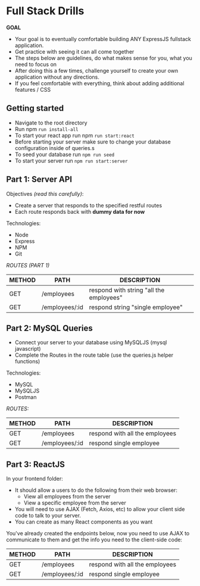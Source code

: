 # Full Stack Drills

**GOAL**

- Your goal is to eventually comfortable building ANY ExpressJS fullstack application.
- Get practice with seeing it can all come together
- The steps below are guidelines, do what makes sense for you, what you need to focus on
- After doing this a few times, challenge yourself to create your own application without any directions.
- If you feel comfortable with everything, think about adding additional features / CSS

## Getting started

- Navigate to the root directory
- Run npm `run install-all`
- To start your react app run npm `run start:react`
- Before starting your server make sure to change your database configuration inside of queries.s
- To seed your database run `npm run seed`
- To start your server run `npm run start:server`

## Part 1: Server API

Objectives _(read this carefully)_:

- Create a server that responds to the specified restful routes
- Each route responds back with **dummy data for now**

Technologies:

- Node
- Express
- NPM
- Git

_ROUTES (PART 1)_

| METHOD | PATH           | DESCRIPTION                             |
| ------ | -------------- | --------------------------------------- |
| GET    | /employees     | respond with string "all the employees" |
| GET    | /employees/:id | respond string "single employee"        |

## Part 2: MySQL Queries

- Connect your server to your database using MySQLJS (mysql javascript)
- Complete the Routes in the route table (use the queries.js helper functions)

Technologies:

- MySQL
- MySQLJS
- Postman

_ROUTES:_

| METHOD | PATH           | DESCRIPTION                    |
| ------ | -------------- | ------------------------------ |
| GET    | /employees     | respond with all the employees |
| GET    | /employees/:id | respond single employee        |

## Part 3: ReactJS

In your frontend folder:

- It should allow a users to do the following from their web browser:
  - View all employees from the server
  - View a specific employee from the server
- You will need to use AJAX (Fetch, Axios, etc) to allow your client side code to talk to your server.
- You can create as many React components as you want

You've already created the endpoints below, now you need to use AJAX to communicate to them and get the info you need to the client-side code:

| METHOD | PATH           | DESCRIPTION                    |
| ------ | -------------- | ------------------------------ |
| GET    | /employees     | respond with all the employees |
| GET    | /employees/:id | respond single employee        |
